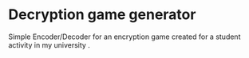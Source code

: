 # Decryption game generator
Simple Encoder/Decoder for an encryption game created for a student activity in my university .
